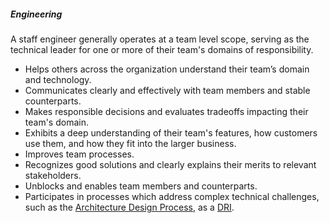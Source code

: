 ##### Engineering

A staff engineer generally operates at a team level scope, serving as the technical leader for one or more of their team's domains of responsibility.

* Helps others across the organization understand their team’s domain and technology.
* Communicates clearly and effectively with team members and stable counterparts.
* Makes responsible decisions and evaluates tradeoffs impacting their team's domain.
* Exhibits a deep understanding of their team's features, how customers use them, and how they fit into the larger business.
* Improves team processes.
* Recognizes good solutions and clearly explains their merits to relevant stakeholders.
* Unblocks and enables team members and counterparts.
* Participates in processes which address complex technical challenges, such as the [Architecture Design Process](/handbook/engineering/architecture/workflow/), as a [DRI](/handbook/people-group/directly-responsible-individuals).
